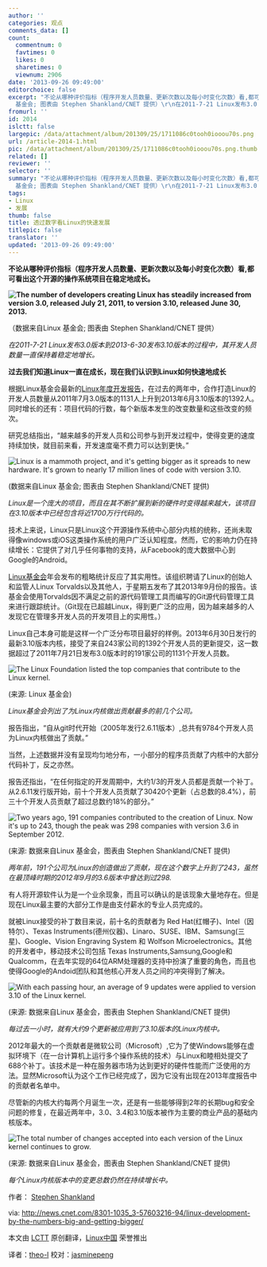 ```yaml
---
author: ''
categories: 观点
comments_data: []
count:
  commentnum: 0
  favtimes: 0
  likes: 0
  sharetimes: 0
  viewnum: 2906
date: '2013-09-26 09:49:00'
editorchoice: false
excerpt: "不论从哪种评价指标（程序开发人员数量、更新次数以及每小时变化次数）看,都可看出这个开源的操作系统项目在稳定地成长。\r\n\r\n（数据来自Linux
  基金会; 图表由 Stephen Shankland/CNET 提供）\r\n在2011-7-21 Linux发布3.0 ..."
fromurl: ''
id: 2014
islctt: false
largepic: /data/attachment/album/201309/25/1711086c0tooh0iooou70s.png
url: /article-2014-1.html
pic: /data/attachment/album/201309/25/1711086c0tooh0iooou70s.png.thumb.jpg
related: []
reviewer: ''
selector: ''
summary: "不论从哪种评价指标（程序开发人员数量、更新次数以及每小时变化次数）看,都可看出这个开源的操作系统项目在稳定地成长。\r\n\r\n（数据来自Linux
  基金会; 图表由 Stephen Shankland/CNET 提供）\r\n在2011-7-21 Linux发布3.0 ..."
tags:
- Linux
- 发展
thumb: false
title: 透过数字看Linux的快速发展
titlepic: false
translator: ''
updated: '2013-09-26 09:49:00'
---
```


**不论从哪种评价指标（程序开发人员数量、更新次数以及每小时变化次数）看,都可看出这个开源的操作系统项目在稳定地成长。**


**![The number of developers creating Linux has steadily increased from version 3.0, released July 21, 2011, to version 3.10, released June 30, 2013.](/data/attachment/album/201309/25/1711086c0tooh0iooou70s.png)**


 （数据来自Linux 基金会; 图表由 Stephen Shankland/CNET 提供）


*在2011-7-21 Linux发布3.0版本到2013-6-30发布3.10版本的过程中，其开发人员数量一直保持着稳定地增长。*


**过去我们知道Linux一直在成长，现在我们认识到Linux如何快速地成长**


根据Linux基金会最新的[Linux年度开发报告](http://www.linuxfoundation.org/news-media/announcements/2013/09/linux-foundation-releases-annual-linux-development-report)，在过去的两年中，合作打造Linux的开发人员数量从2011年7月3.0版本的1131人上升到2013年6月3.10版本的1392人。同时增长的还有：项目代码的行数，每个新版本发生的改变数量和这些改变的频次。


研究总结指出，“越来越多的开发人员和公司参与到开发过程中，使得变更的速度持续加快，就目前来看，开发速度毫不费力可以达到更快。”


![Linux is a mammoth project, and it's getting bigger as it spreads to new hardware. It's grown to nearly 17 million lines of code with version 3.10.](/data/attachment/album/201309/25/171109juqeexfywfdfqseq.png)


 (数据来自Linux 基金会; 图表由 Stephen Shankland/CNET 提供)


*Linux是一个庞大的项目，而且在其不断扩展到新的硬件时变得越来越大，该项目在3.10版本中已经包含将近1700万行代码的。*


技术上来说，Linux只是Linux这个开源操作系统中心部分内核的统称，还尚未取得像windows或iOS这类操作系统的用户广泛认知程度。然而，它的影响力仍在持续增长：它提供了对几乎任何事物的支持，从Facebook的庞大数据中心到Google的Android。


[Linux基金会](http://www.linuxfoundation.org/)年会发布的粗略统计反应了其实用性。该组织聘请了Linux的创始人和监管人Linux Torvalds以及其他人，于星期五发布了其2013年9月份的报告。该基金会使用Torvalds因不满足之前的源代码管理工具而编写的Git源代码管理工具来进行跟踪统计。（Git现在已超越Linux，得到更广泛的应用，因为越来越多的人发现它在管理多开发人员的开发项目上的实用性。）


Linux自己本身可能是这样一个广泛分布项目最好的样例。2013年6月30日发行的最新3.10版本内核，接受了来自243家公司的1392个开发人员的更新提交，这一数据超过了2011年7月21日发布3.0版本时的191家公司的1131个开发人员数。


![The Linux Foundation listed the top companies that contribute to the Linux kernel.](/data/attachment/album/201309/25/171110aghby4vh3jbpzvln.png) 


(来源: Linux 基金会)


*Linux基金会列出了为Linux内核做出贡献最多的前几个公司。*


报告指出，“自从git时代开始（2005年发行2.6.11版本）,总共有9784个开发人员为Linux内核做出了贡献。”


当然，上述数据并没有呈现均匀地分布，一小部分的程序员贡献了内核中的大部分代码补丁，反之亦然。


报告还指出，“在任何指定的开发周期中，大约1/3的开发人员都是贡献一个补丁。从2.6.11发行版开始，前十个开发人员贡献了30420个更新（占总数的8.4%），前三十个开发人员贡献了超过总数约18%的部分。”


![Two years ago, 191 companies contributed to the creation of Linux. Now it's up to 243, though the peak was 298 companies with version 3.6 in September 2012.](/data/attachment/album/201309/25/1711112zdvziz5ffzpatdc.png)


 (来源: 数据来自Linux 基金会，图表由 Stephen Shankland/CNET 提供)


*两年前，191个公司为Linux的创造做出了贡献，现在这个数字上升到了243，虽然在最顶峰时期的2012年9月的3.6版本中曾达到过298.*


有人将开源软件认为是一个业余现象，而且可以确认的是该现象大量地存在。但是现在Linux最主要的大部分工作是由支付薪水的专业人员完成的。


就被Linux接受的补丁数目来说，前十名的贡献者为 Red Hat(红帽子)、Intel（因特尔）、Texas Instruments(德州仪器)、Linaro、SUSE、IBM、Samsung(三星)、Google、Vision Engraving System 和 Wolfson Microelectronics。其他的开发者中，移动技术公司包括 Texas Instruments,Samsung,Google和Qualcomm，在去年实现的64位ARM处理器的支持中扮演了重要的角色，而且也使得Google的Andoid团队和其他核心开发人员之间的冲突得到了解决。


![With each passing hour, an average of 9 updates were applied to version 3.10 of the Linux kernel.](/data/attachment/album/201309/25/171112htxxbr00r7xtbh7t.png)


 (来源: 数据来自Linux 基金会，图表由 Stephen Shankland/CNET 提供)


*每过去一小时，就有大约9个更新被应用到了3.10版本的Linux内核中。*


2012年最大的一个贡献者是微软公司（Microsoft）,它为了使Windows能够在虚拟环境下（在一台计算机上运行多个操作系统的技术）与Linux和睦相处提交了688个补丁。该技术是一种在服务器市场为达到更好的硬件性能而广泛使用的方法。显然Microsoft认为这个工作已经完成了，因为它没有出现在2013年度报告中的贡献者名单中。


尽管新的内核大约每两个月诞生一次，还是有一些能够得到2年的长期bug和安全问题的修复，在最近两年中，3.0、3.4和3.10版本被作为主要的商业产品的基础内核版本。


![The total number of changes accepted into each version of the Linux kernel continues to grow.](/data/attachment/album/201309/25/171113o99ft7znko0w7p3u.png)


 (来源: 数据来自Linux 基金会，图表由 Stephen Shankland/CNET 提供)


*每个Linux内核版本中的变更总数仍然在持续增长中。*


作者： [Stephen Shankland](http://www.cnet.com/profile/Stephen+Shankland/)


 
 


via: <http://news.cnet.com/8301-1035_3-57603216-94/linux-development-by-the-numbers-big-and-getting-bigger/>


本文由 [LCTT](https://github.com/LCTT/TranslateProject) 原创翻译，[Linux中国](http://linux.cn/portal.php) 荣誉推出


译者：[theo-l](http://linux.cn/space/theo-l) 校对：[jasminepeng](http://linux.cn/space/jasminepeng)